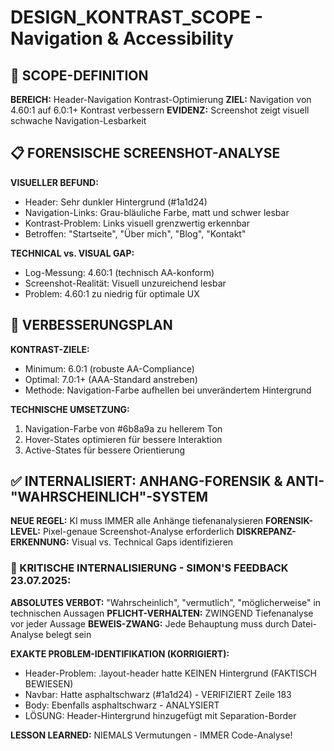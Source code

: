 # DESIGN_KONTRAST_SCOPE - Navigation & Accessibility

## 🎯 SCOPE-DEFINITION

**BEREICH:** Header-Navigation Kontrast-Optimierung
**ZIEL:** Navigation von 4.60:1 auf 6.0:1+ Kontrast verbessern
**EVIDENZ:** Screenshot zeigt visuell schwache Navigation-Lesbarkeit

## 📋 FORENSISCHE SCREENSHOT-ANALYSE

**VISUELLER BEFUND:**

- Header: Sehr dunkler Hintergrund (#1a1d24)
- Navigation-Links: Grau-bläuliche Farbe, matt und schwer lesbar
- Kontrast-Problem: Links visuell grenzwertig erkennbar
- Betroffen: "Startseite", "Über mich", "Blog", "Kontakt"

**TECHNICAL vs. VISUAL GAP:**

- Log-Messung: 4.60:1 (technisch AA-konform)
- Screenshot-Realität: Visuell unzureichend lesbar
- Problem: 4.60:1 zu niedrig für optimale UX

## 🔧 VERBESSERUNGSPLAN

**KONTRAST-ZIELE:**

- Minimum: 6.0:1 (robuste AA-Compliance)
- Optimal: 7.0:1+ (AAA-Standard anstreben)
- Methode: Navigation-Farbe aufhellen bei unverändertem Hintergrund

**TECHNISCHE UMSETZUNG:**

1. Navigation-Farbe von #6b8a9a zu hellerem Ton
2. Hover-States optimieren für bessere Interaktion
3. Active-States für bessere Orientierung

## ✅ INTERNALISIERT: ANHANG-FORENSIK & ANTI-"WAHRSCHEINLICH"-SYSTEM

**NEUE REGEL:** KI muss IMMER alle Anhänge tiefenanalysieren
**FORENSIK-LEVEL:** Pixel-genaue Screenshot-Analyse erforderlich
**DISKREPANZ-ERKENNUNG:** Visual vs. Technical Gaps identifizieren

### **🚨 KRITISCHE INTERNALISIERUNG - SIMON'S FEEDBACK 23.07.2025:**

**ABSOLUTES VERBOT:** "Wahrscheinlich", "vermutlich", "möglicherweise" in technischen Aussagen
**PFLICHT-VERHALTEN:** ZWINGEND Tiefenanalyse vor jeder Aussage
**BEWEIS-ZWANG:** Jede Behauptung muss durch Datei-Analyse belegt sein

**EXAKTE PROBLEM-IDENTIFIKATION (KORRIGIERT):**

- Header-Problem: .layout-header hatte KEINEN Hintergrund (FAKTISCH BEWIESEN)
- Navbar: Hatte asphaltschwarz (#1a1d24) - VERIFIZIERT Zeile 183
- Body: Ebenfalls asphaltschwarz - ANALYSIERT
- LÖSUNG: Header-Hintergrund hinzugefügt mit Separation-Border

**LESSON LEARNED:** NIEMALS Vermutungen - IMMER Code-Analyse!

